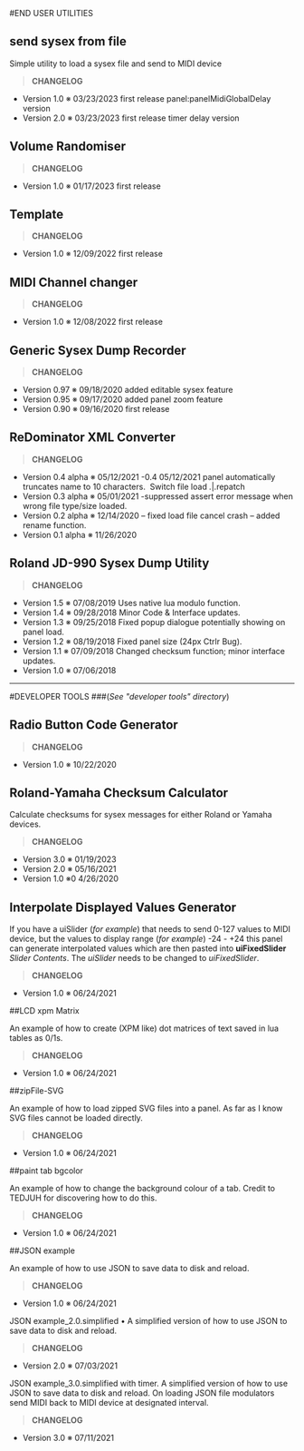 #END USER UTILITIES

## send sysex from file

Simple utility to load a sysex file and send to MIDI device

> **CHANGELOG**

* Version 1.0  ※ 03/23/2023 first release panel:panelMidiGlobalDelay version
* Version 2.0  ※ 03/23/2023 first release timer delay version

## Volume Randomiser

> **CHANGELOG**

* Version 1.0  ※ 01/17/2023 first release

## Template

> **CHANGELOG**

* Version 1.0  ※ 12/09/2022 first release

## MIDI Channel changer

> **CHANGELOG**

* Version 1.0  ※ 12/08/2022 first release

## Generic Sysex Dump Recorder

> **CHANGELOG**

* Version 0.97  ※ 09/18/2020 added editable sysex feature
* Version 0.95  ※ 09/17/2020 added panel zoom feature
* Version 0.90  ※ 09/16/2020 first release

## ReDominator XML Converter

> **CHANGELOG**

* Version 0.4 alpha  ※ 05/12/2021 -0.4 05/12/2021 panel automatically truncates name to 10 characters.  Switch file load *.*|.repatch
* Version 0.3 alpha  ※ 05/01/2021 -suppressed assert error message when wrong file type/size loaded.
* Version 0.2 alpha  ※ 12/14/2020 – fixed load file cancel crash – added rename function.
* Version 0.1 alpha  ※ 11/26/2020

## Roland JD-990 Sysex Dump Utility

> **CHANGELOG**

* Version 1.5  ※ 07/08/2019 Uses native lua modulo function.
* Version 1.4  ※ 09/28/2018 Minor Code & Interface updates.
* Version 1.3  ※ 09/25/2018 Fixed popup dialogue potentially showing on panel load.
* Version 1.2  ※ 08/19/2018 Fixed panel size (24px Ctrlr Bug).
* Version 1.1  ※ 07/09/2018 Changed checksum function; minor interface updates.
* Version 1.0  ※ 07/06/2018

----

#DEVELOPER TOOLS
###(_See "developer tools" directory_)
## Radio Button Code Generator

> **CHANGELOG**

* Version 1.0 ※ 10/22/2020

## Roland-Yamaha Checksum Calculator

Calculate checksums for sysex messages for either Roland or Yamaha devices.

> **CHANGELOG**

* Version 3.0 ※ 01/19/2023
* Version 2.0 ※ 05/16/2021
* Version 1.0 ※0 4/26/2020

## Interpolate Displayed Values Generator

If you have a uiSlider (_for example_) that needs to send 0-127 values to MIDI device, but the values to display range (_for example_) -24 - +24 this panel can generate interpolated values which are then pasted into **uiFixedSlider** _Slider Contents_. The _uiSlider_ needs to be changed to _uiFixedSlider_.

> **CHANGELOG**

* Version 1.0 ※  06/24/2021

##LCD xpm Matrix

An example of how to create (XPM like) dot matrices of text saved in lua tables as 0/1s.

> **CHANGELOG**

* Version 1.0 ※  06/24/2021

##zipFile-SVG

An example of how to load zipped SVG files into a panel.
As far as I know SVG files cannot be loaded directly.

> **CHANGELOG**

* Version 1.0 ※  06/24/2021

##paint tab bgcolor

An example of how to change the background colour of a tab. Credit to TEDJUH for discovering how to do this.

> **CHANGELOG**

* Version 1.0 ※  06/24/2021

##JSON example

An example of how to use JSON to save data to disk and reload.

> **CHANGELOG**

* Version 1.0 ※  06/24/2021


JSON example_2.0.simplified &#8226; A simplified version of how to use JSON to save data to disk and reload.

> **CHANGELOG**

* Version 2.0 ※  07/03/2021

JSON example_3.0.simplified with timer.
A simplified version of how to use JSON to save data to disk and reload.
On loading JSON file modulators send MIDI back to MIDI device at designated interval.

> **CHANGELOG**

* Version 3.0 ※  07/11/2021
